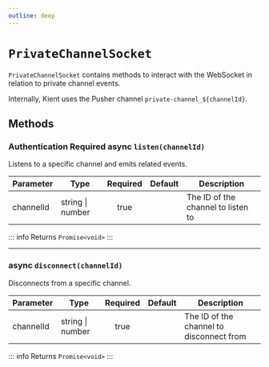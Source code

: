 ```yaml
---
outline: deep
---
```


# `PrivateChannelSocket`

`PrivateChannelSocket` contains methods to interact with the WebSocket in relation to private channel events.

Internally, Kient uses the Pusher channel `private-channel_${channelId}`.

## Methods

### <Badge type="warning">Authentication Required</Badge> <Badge type="tip">async</Badge> `listen(channelId)`

Listens to a specific channel and emits related events.


| Parameter | Type             | Required | Default | Description                        |
| --------- | ---------------- | :------: | ------- | ---------------------------------- |
| channelId | string \| number |   true   |         | The ID of the channel to listen to |

::: info Returns
`Promise<void>`
:::

***

### <Badge type="tip">async</Badge> `disconnect(channelId)`

Disconnects from a specific channel.

| Parameter | Type             | Required | Default | Description                              |
| --------- | ---------------- | :------: | ------- | ---------------------------------------- |
| channelId | string \| number |   true   |         | The ID of the channel to disconnect from |

::: info Returns
`Promise<void>`
:::
